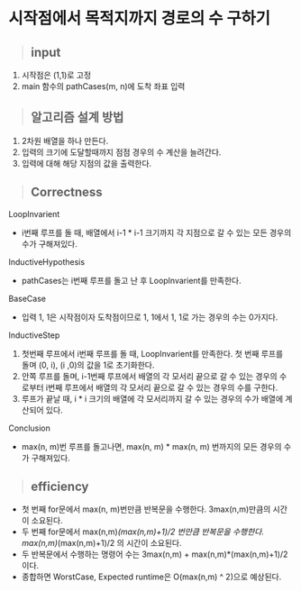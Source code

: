 # 시작점에서 목적지까지 경로의 수 구하기
>## input
1. 시작점은 (1,1)로 고정
2. main 함수의 pathCases(m, n)에 도착 좌표 입력
>## 알고리즘 설계 방법
1. 2차원 배열을 하나 만든다.
2. 입력의 크기에 도달할때까지 점점 경우의 수 계산을 늘려간다.
3. 입력에 대해 해당 지점의 값을 출력한다.

>## Correctness
LoopInvarient
- i번째 루프를 돌 때, 배열에서 i-1 * i-1 크기까지 각 지점으로 갈 수 있는 모든 경우의 수가 구해져있다.

InductiveHypothesis
- pathCases는 i번째 루프를 돌고 난 후 LoopInvarient를 만족한다.

BaseCase
- 입력 1, 1은 시작점이자 도착점이므로 1, 1에서 1, 1로 가는 경우의 수는 0가지다.

InductiveStep
1. 첫번째 루프에서 i번째 루프를 돌 때, LoopInvarient를 만족한다. 첫 번째 루프를 돌며 (0, i), (i ,0)의 값을 1로 초기화한다.
2. 안쪽 루프를 돌며, i-1번째 루프에서 배열의 각 모서리 끝으로 갈 수 있는 경우의 수로부터 i번째 루프에서 배열의 각 모서리 끝으로 갈 수 있는 경우의 수를 구한다.
3. 루프가 끝날 때, i * i 크기의 배열에 각 모서리까지 갈 수 있는 경우의 수가 배열에 계산되어 있다.

Conclusion
- max(n, m)번 루프를 돌고나면, max(n, m) * max(n, m) 번까지의 모든 경우의 수가 구해져있다.

>## efficiency
- 첫 번째 for문에서 max(n, m)번만큼 반복문을 수행한다. 3max(n,m)만큼의 시간이 소요된다.
- 두 번째 for문에서 max(n,m)*(max(n,m)+1)/2 번만큼 반복문을 수행한다. max(n,m)*(max(n,m)+1)/2 의 시간이 소요된다.
- 두 반복문에서 수행하는 명령어 수는 3max(n,m) + max(n,m)*(max(n,m)+1)/2 이다.
- 종합하면 WorstCase, Expected runtime은 O(max(n,m) ^ 2)으로 예상된다.